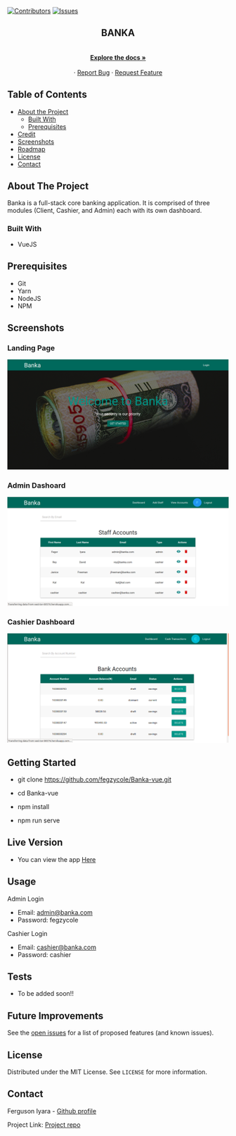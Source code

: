 [![Contributors][contributors-shield]][contributors-url]
[![Issues][issues-shield]][issues-url]
<br />
<p align="center">
 
  <h2 align="center">BANKA</h2>
  <p align="center">
    <br />
    <a href="https://github.com/fegzycole/Banka-vue/"><strong>Explore the docs »</strong></a>
    <br />
    <br />
    ·
    <a href="https://github.com/fegzycole/Banka-vue/issues">Report Bug</a>
    ·
    <a href="https://github.com/fegzycole/Banka-vue/issues">Request Feature</a>
  </p>
</p>


<!-- TABLE OF CONTENTS -->
## Table of Contents

* [About the Project](#about-the-project)
  * [Built With](#built-with)
  * [Prerequisites](#prerequisites)
* [Credit](#credit)
* [Screenshots](#screenshots)
* [Roadmap](#roadmap)
* [License](#license)
* [Contact](#contact)



<!-- ABOUT THE PROJECT -->
## About The Project

Banka is a full-stack core banking application. It is comprised of three modules (Client, Cashier, and Admin) each with its own dashboard.

### Built With

- VueJS

## Prerequisites
 - Git
 - Yarn
 - NodeJS
 - NPM


## Screenshots

### Landing Page

![screenshot](screenshots/home.png)

### Admin Dashoard
![screenshot](screenshots/dash1.png)

### Cashier Dashboard
![screenshot](screenshots/dash2.png)


## Getting Started

- git clone https://github.com/fegzycole/Banka-vue.git

- cd Banka-vue

- npm install

- npm run serve


## Live Version

- You can view the app [Here](https://vast-tor-00576.herokuapp.com/#/)

## Usage

Admin Login
- Email: admin@banka.com
- Password: fegzycole

Cashier Login
- Email: cashier@banka.com
- Password: cashier

## Tests

- To be added soon!!


<!-- FUTURE IMPROVEMENTS -->
## Future Improvements

See the [open issues](https://github.com/fegzycole/Banka-vue/issues) for a list of proposed features (and known issues).


<!-- LICENSE -->
## License

Distributed under the MIT License. See `LICENSE` for more information.

<!-- CONTACT -->
## Contact
Ferguson Iyara - [Github profile](https://github.com/fegzycole)

Project Link: [Project repo](https://github.com/fegzycole/Banka-vue)

<!-- MARKDOWN LINKS & IMAGES -->
<!-- https://www.markdownguide.org/basic-syntax/#reference-style-links -->
[contributors-shield]: https://img.shields.io/badge/Contributors-1-%2300ff00
[contributors-url]: https://github.com/fegzycole/Banka-vue/graphs/contributors
[issues-shield]: https://img.shields.io/badge/issues-0-%2300ff00
[issues-url]: https://github.com/fegzycole/Banka-vue/issues/
